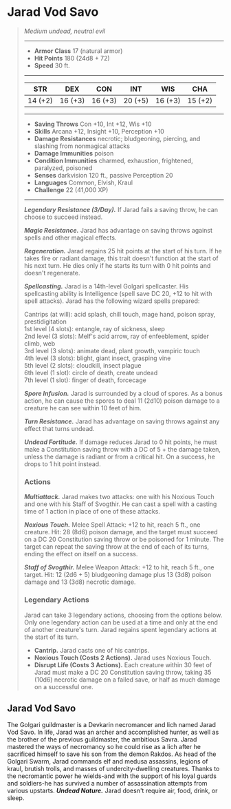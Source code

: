 # Jarad Vod Savo
>*Medium undead, neutral evil*
>___
>- **Armor Class** 17 (natural armor)
>- **Hit Points** 180 (24d8 + 72)
>- **Speed** 30 ft.
>___
>|STR|DEX|CON|INT|WIS|CHA|
>|:---:|:---:|:---:|:---:|:---:|:---:|
>|14 (+2)|16 (+3)|16 (+3)|20 (+5)|16 (+3)|15 (+2)|
>___
>- **Saving Throws** Con +10, Int +12, Wis +10
>- **Skills** Arcana +12, Insight +10, Perception +10
>- **Damage Resistances** necrotic; bludgeoning, piercing, and slashing from nonmagical attacks
>- **Damage Immunities** poison
>- **Condition Immunities** charmed, exhaustion, frightened, paralyzed, poisoned
>- **Senses** darkvision 120 ft., passive Perception 20
>- **Languages** Common, Elvish, Kraul
>- **Challenge** 22 (41,000 XP)
>___
>***Legendary Resistance (3/Day).*** If Jarad fails a saving throw, he can choose to succeed instead.  
>
>***Magic Resistance.*** Jarad has advantage on saving throws against spells and other magical effects.  
>
>***Regeneration.*** Jarad regains 25 hit points at the start of his turn. If he takes fire or radiant damage, this trait doesn't function at the start of his next turn. He dies only if he starts its turn with 0 hit points and doesn't regenerate.  
>
>***Spellcasting.*** Jarad is a 14th-level Golgari spellcaster. His spellcasting ability is Intelligence (spell save DC 20, +12 to hit with spell attacks). Jarad has the following wizard spells prepared:  
>
>Cantrips (at will): acid splash, chill touch, mage hand, poison spray, prestidigitation  
>1st level (4 slots): entangle, ray of sickness, sleep  
>2nd level (3 slots): Melf's acid arrow, ray of enfeeblement, spider climb, web  
>3rd level (3 slots): animate dead, plant growth, vampiric touch  
>4th level (3 slots): blight, giant insect, grasping vine  
>5th level (2 slots): cloudkill, insect plague  
>6th level (1 slot): circle of death, create undead  
>7th level (1 slot): finger of death, forcecage  
>
>
>***Spore Infusion.*** Jarad is surrounded by a cloud of spores. As a bonus action, he can cause the spores to deal 11 (2d10) poison damage to a creature he can see within 10 feet of him.  
>
>***Turn Resistance.*** Jarad has advantage on saving throws against any effect that turns undead.  
>
>***Undead Fortitude.*** If damage reduces Jarad to 0 hit points, he must make a Constitution saving throw with a DC of 5 + the damage taken, unless the damage is radiant or from a critical hit. On a success, he drops to 1 hit point instead.  
>
>### Actions
>***Multiattack.*** Jarad makes two attacks: one with his Noxious Touch and one with his Staff of Svogthir. He can cast a spell with a casting time of 1 action in place of one of these attacks.  
>
>***Noxious Touch.*** Melee Spell Attack: +12 to hit, reach 5 ft., one creature. Hit: 28 (8d6) poison damage, and the target must succeed on a DC 20 Constitution saving throw or be poisoned for 1 minute. The target can repeat the saving throw at the end of each of its turns, ending the effect on itself on a success.  
>
>***Staff of Svogthir.*** Melee Weapon Attack: +12 to hit, reach 5 ft., one target. Hit: 12 (2d6 + 5) bludgeoning damage plus 13 (3d8) poison damage and 13 (3d8) necrotic damage.  
>
>### Legendary Actions
>Jarad can take 3 legendary actions, choosing from the options below. Only one legendary action can be used at a time and only at the end of another creature's turn. Jarad regains spent legendary actions at the start of its turn.
>
>- **Cantrip.** Jarad casts one of his cantrips.
>- **Noxious Touch (Costs 2 Actions).** Jarad uses Noxious Touch.
>- **Disrupt Life (Costs 3 Actions).** Each creature within 30 feet of Jarad must make a DC 20 Constitution saving throw, taking 35 (10d6) necrotic damage on a failed save, or half as much damage on a successful one.
## Jarad Vod Savo
The Golgari guildmaster is a Devkarin necromancer and lich named Jarad Vod Savo. In life, Jarad was an archer and accomplished hunter, as well as the brother of the previous guildmaster, the ambitious Savra. Jarad mastered the ways of necromancy so he could rise as a lich after he sacrificed himself to save his son from the demon Rakdos.
As head of the Golgari Swarm, Jarad commands elf and medusa assassins, legions of kraul, brutish trolls, and masses of undercity-dwelling creatures. Thanks to the necromantic power he wields-and with the support of his loyal guards and soldiers-he has survived a number of assassination attempts from various upstarts.
***Undead Nature.*** Jarad doesn't require air, food, drink, or sleep.